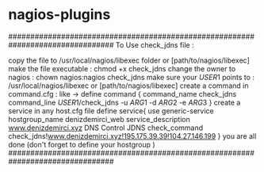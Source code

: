 # nagios-plugins
################################################################################
To Use check_jdns file : 

copy the file to /usr/local/nagios/libexec folder or [path/to/nagios/libexec]
make the file executable : chmod +x check_jdns
change the owner to nagios : chown nagios:nagios check_jdns
make sure your $USER1$ points to : /usr/local/nagios/libexec or [path/to/nagios/libexec]
create a command in command.cfg : 
like ->
define command {
        command_name check_jdns
        command_line $USER1$/check_jdns -u $ARG1$ -d $ARG2$ -e $ARG3$
}
create a service in any host.cfg file <such as : windows.cfg>
define service{
        use			 generic-service
        hostgroup_name	 	denizdemirci_web
        service_description	www.denizdemirci.xyz  DNS Control JDNS
        check_command           check_jdns!www.denizdemirci.xyz!195.175.39.39!104.27.146.199
}
you are all done (don't forget to define your hostgroup  )
################################################################################
